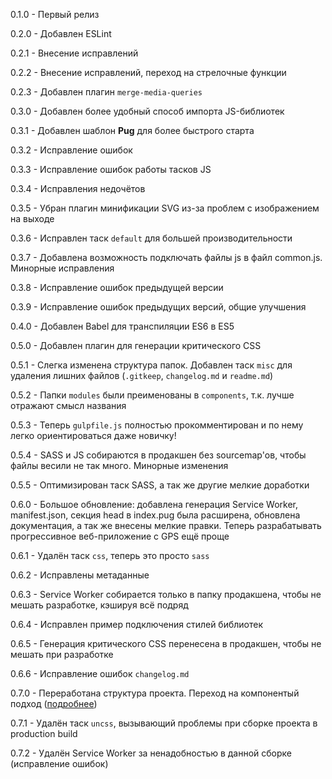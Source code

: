 0.1.0 - Первый релиз

0.2.0 - Добавлен ESLint

0.2.1 - Внесение исправлений

0.2.2 - Внесение исправлений, переход на стрелочные функции

0.2.3 - Добавлен плагин `merge-media-queries`

0.3.0 - Добавлен более удобный способ импорта JS-библиотек

0.3.1 - Добавлен шаблон **Pug** для более быстрого старта

0.3.2 - Исправление ошибок

0.3.3 - Исправление ошибок работы тасков JS

0.3.4 - Исправления недочётов

0.3.5 - Убран плагин минификации SVG из-за проблем с изображением на выходе

0.3.6 - Исправлен таск `default` для большей производительности

0.3.7 - Добавлена возможность подключать файлы js в файл common.js. Минорные исправления

0.3.8 - Исправление ошибок предыдущей версии

0.3.9 - Исправление ошибок предыдущих версий, общие улучшения

0.4.0 - Добавлен Babel для транспиляции ES6 в ES5

0.5.0 - Добавлен плагин для генерации критического CSS

0.5.1 - Слегка изменена структура папок. Добавлен таск `misc` для удаления лишних файлов (`.gitkeep`, `changelog.md` и `readme.md`)

0.5.2 - Папки `modules` были преименованы в `components`, т.к. лучше отражают смысл названия

0.5.3 - Теперь `gulpfile.js` полностью прокомментирован и по нему легко ориентироваться даже новичку!

0.5.4 - SASS и JS собираются в продакшен без sourcemap'ов, чтобы файлы весили не так много. Минорные изменения

0.5.5 - Оптимизирован таск SASS, а так же другие мелкие доработки

0.6.0 - Большое обновление: добавлена генерация Service Worker, manifest.json, секция head в index.pug была расширена, обновлена документация, а так же внесены мелкие правки. Теперь разрабатывать прогрессивное веб-приложение с GPS ещё проще

0.6.1 - Удалён таск `css`, теперь это просто `sass`

0.6.2 - Исправлены метаданные

0.6.3 - Service Worker собирается только в папку продакшена, чтобы не мешать разработке, кэшируя всё подряд

0.6.4 - Исправлен пример подключения стилей библиотек

0.6.5 - Генерация критического CSS перенесена в продакшен, чтобы не мешать при разработке

0.6.6 - Исправление ошибок `changelog.md`

0.7.0 - Переработана структура проекта. Переход на компонентый подход ([подробнее](https://github.com/nmihalyov/gulp-pure-start/blob/master/readme.md#Структура))

0.7.1 - Удалён таск `uncss`, вызывающий проблемы при сборке проекта в production build

0.7.2 - Удалён Service Worker за ненадобностью в данной сборке (исправление ошибок)